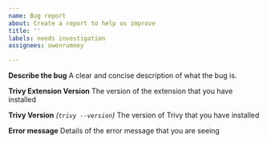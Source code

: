 ```yaml
---
name: Bug report
about: Create a report to help us improve
title: ''
labels: needs investigation
assignees: owenrumney

---
```


**Describe the bug**
A clear and concise description of what the bug is.

**Trivy Extension Version**
The version of the extension that you have installed

**Trivy Version** *(`trivy --version`)*
The version of Trivy that you have installed

**Error message**
Details of the error message that you are seeing
